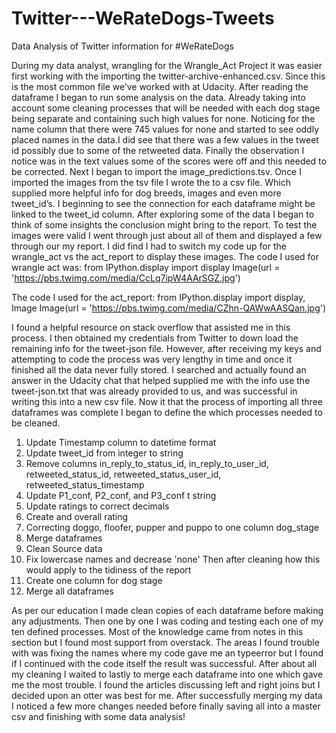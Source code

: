 # Twitter---WeRateDogs-Tweets
Data Analysis of Twitter information for #WeRateDogs

During my data analyst, wrangling for the Wrangle_Act Project it was easier first working with the importing the twitter-archive-enhanced.csv. Since this is the most common file we’ve worked with at Udacity. After reading the dataframe I began to run some analysis on the data. Already taking into account some cleaning processes that will be needed with each dog stage being separate and containing such high values for none. Noticing for the name column that there were 745 values for none and started to see oddly placed names in the data.I did see that there was a few values in the tweet id possibly due to some of the retweeted data. Finally the observation I notice was in the text values some of the scores were off and this needed to be corrected. 
Next I began to import the image_predictions.tsv. Once I imported the images from the tsv file I wrote the to a csv file. Which supplied more helpful info for dog breeds, images and even more tweet_id’s. I beginning to see the connection for each dataframe might be linked to the tweet_id column. After exploring some of the data I began to think of some insights the conclusion might bring to the report. To test the images were valid I went through just about all of them and displayed a few through our my report. I did find I had to switch my code up for the wrangle_act vs the act_report to display these images. 
The code I used for wrangle act was: 
	from IPython.display import display 
Image(url = 'https://pbs.twimg.com/media/CcLq7ipW4AArSGZ.jpg')

The code I used for the act_report:
	from IPython.display import display, Image
Image(url = 'https://pbs.twimg.com/media/CZhn-QAWwAASQan.jpg')

I found a helpful resource on stack overflow that assisted me in this process. I then obtained my credentials from Twitter to down load the remaining info for the tweet-json file. However, after receiving my keys and attempting to code the process was very lengthy in time and once it finished all the data never fully stored. I searched and actually found an answer in the Udacity chat that helped supplied me with the info use the tweet-json.txt that was already provided to us, and was successful in writing this into a new csv file.
	Now it that the process of importing all three dataframes was complete I began to define the which processes needed to be cleaned. 
1.	Update Timestamp column to datetime format
2.	Update tweet_id from integer to string
3.	Remove columns in_reply_to_status_id, in_reply_to_user_id, retweeted_status_id, retweeted_status_user_id, retweeted_status_timestamp
4.	Update P1_conf, P2_conf, and P3_conf t string
5.	Update ratings to correct decimals
6.	Create and overall rating
7.	Correcting doggo, floofer, pupper and puppo to one column dog_stage
8.	Merge dataframes
9.	Clean Source data
10.	Fix lowercase names and decrease 'none'
Then after cleaning how this would apply to the tidiness of the report 
1.	Create one column for dog stage
2.	Merge all dataframes

As per our education I made clean copies of each dataframe before making any adjustments. Then one by one I was coding and testing each one of my ten defined processes. Most of the knowledge came from notes in this section but I found most support from overstack. The areas I found trouble with was fixing the names where my code gave me an typeerror but I found if I continued with the code itself the result was successful. After about all my cleaning I waited to lastly to merge each dataframe into one which gave me the most trouble. I found the articles discussing left and right joins but I decided upon an otter was best for me. After successfully merging my data I noticed a few more changes needed before finally saving all into a master csv and finishing with some data analysis!
